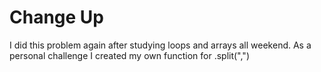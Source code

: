 # Change Up

I did this problem again after studying loops and arrays all weekend. As a personal challenge I created my own function for .split(",")